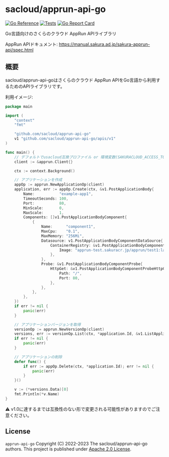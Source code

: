 # sacloud/apprun-api-go

[![Go Reference](https://pkg.go.dev/badge/github.com/sacloud/apprun-api-go.svg)](https://pkg.go.dev/github.com/sacloud/apprun-api-go)
[![Tests](https://github.com/sacloud/apprun-api-go/workflows/Tests/badge.svg)](https://github.com/sacloud/apprun-api-go/actions/workflows/tests.yaml)
[![Go Report Card](https://goreportcard.com/badge/github.com/sacloud/apprun-api-go)](https://goreportcard.com/report/github.com/sacloud/apprun-api-go)

Go言語向けのさくらのクラウド AppRun APIライブラリ

AppRun APIドキュメント: https://manual.sakura.ad.jp/sakura-apprun-api/spec.html

## 概要
sacloud/apprun-api-goはさくらのクラウド AppRun APIをGo言語から利用するためのAPIライブラリです。

利用イメージ:

```go
package main

import (
	"context"
	"fmt"

	"github.com/sacloud/apprun-api-go"
	v1 "github.com/sacloud/apprun-api-go/apis/v1"
)

func main() {
	// デフォルトでusacloud互換プロファイル or 環境変数(SAKURACLOUD_ACCESS_TOKEN{_SECRET})が利用される
	client := &apprun.Client{}

	ctx := context.Background()

	// アプリケーションを作成
	appOp := apprun.NewApplicationOp(client)
	application, err := appOp.Create(ctx, &v1.PostApplicationBody{
		Name:           "example-app1",
		TimeoutSeconds: 100,
		Port:           80,
		MinScale:       0,
		MaxScale:       1,
		Components: []v1.PostApplicationBodyComponent{
			{
				Name:      "component1",
				MaxCpu:    "0.1",
				MaxMemory: "256Mi",
				Datasource: v1.PostApplicationBodyComponentDataSource{
					ContainerRegistry: &v1.PostApplicationBodyComponentDataSourceContainerRegistry{
						Image: "apprun-test.sakuracr.jp/apprun/test1:latest",
					},
				},
				Probe: &v1.PostApplicationBodyComponentProbe{
					HttpGet: &v1.PostApplicationBodyComponentProbeHttpGet{
						Path: "/",
						Port: 80,
					},
				},
			},
		},
	})
	if err != nil {
		panic(err)
	}

	// アプリケーションバージョンを取得
	versionOp := apprun.NewVersionOp(client)
	versions, err := versionOp.List(ctx, *application.Id, &v1.ListApplicationVersionsParams{})
	if err != nil {
		panic(err)
	}

	// アプリケーションの削除
	defer func() {
		if err := appOp.Delete(ctx, *application.Id); err != nil {
			panic(err)
		}
	}()

	v := (*versions.Data)[0]
	fmt.Println(*v.Name)
}
```

:warning:  v1.0に達するまでは互換性のない形で変更される可能性がありますのでご注意ください。

## License

`apprun-api-go` Copyright (C) 2022-2023 The sacloud/apprun-api-go authors.
This project is published under [Apache 2.0 License](LICENSE).
